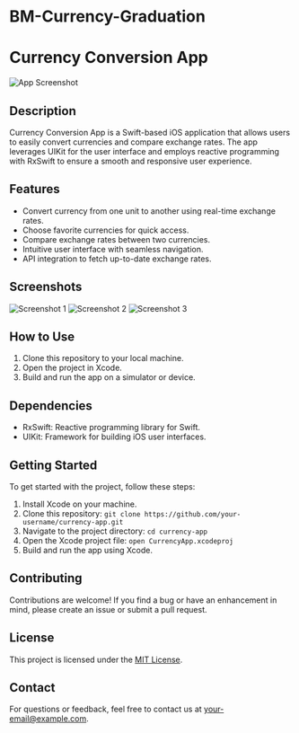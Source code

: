 # BM-Currency-Graduation
# Currency Conversion App

![App Screenshot]()

## Description

Currency Conversion App is a Swift-based iOS application that allows users to easily convert currencies and compare exchange rates. The app leverages UIKit for the user interface and employs reactive programming with RxSwift to ensure a smooth and responsive user experience.

## Features

- Convert currency from one unit to another using real-time exchange rates.
- Choose favorite currencies for quick access.
- Compare exchange rates between two currencies.
- Intuitive user interface with seamless navigation.
- API integration to fetch up-to-date exchange rates.

## Screenshots

![Screenshot 1]()
![Screenshot 2]()
![Screenshot 3]()

## How to Use

1. Clone this repository to your local machine.
2. Open the project in Xcode.
3. Build and run the app on a simulator or device.

## Dependencies

- RxSwift: Reactive programming library for Swift.
- UIKit: Framework for building iOS user interfaces.

## Getting Started

To get started with the project, follow these steps:

1. Install Xcode on your machine.
2. Clone this repository: `git clone https://github.com/your-username/currency-app.git`
3. Navigate to the project directory: `cd currency-app`
4. Open the Xcode project file: `open CurrencyApp.xcodeproj`
5. Build and run the app using Xcode.

## Contributing

Contributions are welcome! If you find a bug or have an enhancement in mind, please create an issue or submit a pull request.

## License

This project is licensed under the [MIT License](LICENSE).

## Contact

For questions or feedback, feel free to contact us at [your-email@example.com](mailto:mohamedsalahomran44@gmail.com).

